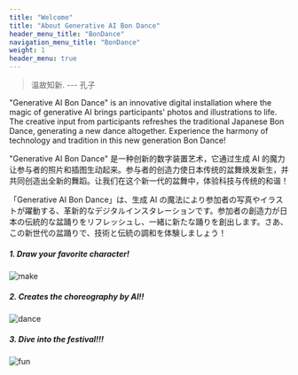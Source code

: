 ```yaml
---
title: "Welcome"
title: "About Generative AI Bon Dance"
header_menu_title: "BonDance"
navigation_menu_title: "BonDance"
weight: 1
header_menu: true
---
```


> 温故知新. --- 孔子

"Generative AI Bon Dance" is an innovative digital installation where the magic of generative AI brings participants' photos and illustrations to life. The creative input from participants refreshes the traditional Japanese Bon Dance, generating a new dance altogether. Experience the harmony of technology and tradition in this new generation Bon Dance!

"Generative AI Bon Dance" 是一种创新的数字装置艺术，它通过生成 AI 的魔力让参与者的照片和插图生动起来。参与者的创造力使日本传统的盆舞焕发新生，并共同创造出全新的舞蹈。让我们在这个新一代的盆舞中，体验科技与传统的和谐！

「Generative AI Bon Dance」は、生成 AI の魔法により参加者の写真やイラストが躍動する、革新的なデジタルインスタレーションです。参加者の創造力が日本の伝統的な盆踊りをリフレッシュし、一緒に新たな踊りを創出します。さあ、この新世代の盆踊りで、技術と伝統の調和を体験しましょう！

##### 1. Draw your favorite character!

![make](images/demodog_make.gif)

##### 2. Creates the choreography by AI!!

![dance](images/demodog.gif)

##### 3. Dive into the festival!!!

![fun](images/ss_zoom.gif)
